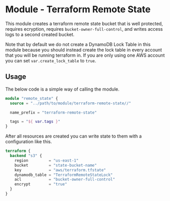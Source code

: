 # Module - Terraform Remote State

This module creates a terraform remote state bucket that is well protected, requires ecryption,
requires `bucket-owner-full-control`, and writes access logs to a second created bucket.

Note that by default we do not create a DynamoDB Lock Table in this module because you should
instead create the lock table in every account that you will be running terraform in. If you are
only using one AWS account you can set `var.create_lock_table` to `true`.

## Usage

The below code is a simple way of calling the module.

```terraform
module "remote_state" {
  source = "../path/to/module/terraform-remote-state//"

  name_prefix = "terraform-remote-state"

  tags = "${ var.tags }"
}
```

After all resources are created you can write state to them with a configuration like this.

```terraform
terraform {
  backend "s3" {
    region         = "us-east-1"
    bucket         = "state-bucket-name"
    key            = "aws/terraform.tfstate"
    dynamodb_table = "TerraformRemoteStateLock"
    acl            = "bucket-owner-full-control"
    encrypt        = "true"
  }
}
```

